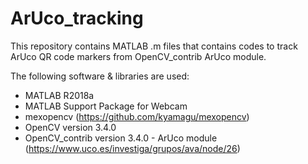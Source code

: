 # ArUco_tracking
This repository contains MATLAB .m files that contains codes to track ArUco QR code markers from OpenCV_contrib ArUco module.

The following software & libraries are used:
- MATLAB R2018a
- MATLAB Support Package for Webcam
- mexopencv (https://github.com/kyamagu/mexopencv)
- OpenCV version 3.4.0
- OpenCV_contrib version 3.4.0 - ArUco module (https://www.uco.es/investiga/grupos/ava/node/26)
